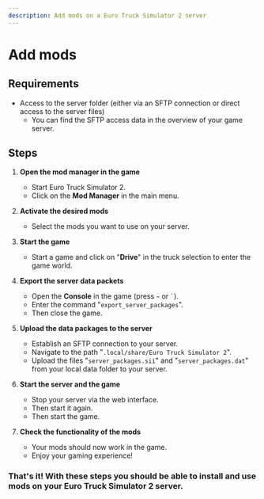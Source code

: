 ```yaml
---
description: Add mods on a Euro Truck Simulator 2 server
---
```


# Add mods

## Requirements

* Access to the server folder (either via an SFTP connection or direct access to the server files)
  * You can find the SFTP access data in the overview of your game server.

## Steps

1. <b>Open the mod manager in the game</b>
    * Start Euro Truck Simulator 2.
    * Click on the **Mod Manager** in the main menu.

2. <b>Activate the desired mods</b>
    * Select the mods you want to use on your server.

3. <b>Start the game</b>
    * Start a game and click on "**Drive**" in the truck selection to enter the game world.

4. <b>Export the server data packets</b>
    * Open the **Console** in the game (press `~` or `` ` ``).
    * Enter the command "`export_server_packages`".
    * Then close the game.

5. <b>Upload the data packages to the server</b>
    * Establish an SFTP connection to your server.
    * Navigate to the path "`.local/share/Euro Truck Simulator 2`".
    * Upload the files "`server_packages.sii`" and "`server_packages.dat`" from your local data folder to your server.

6. <b>Start the server and the game</b>
    * Stop your server via the web interface.
    * Then start it again.
    * Then start the game.

7. <b>Check the functionality of the mods</b>
    * Your mods should now work in the game.
    * Enjoy your gaming experience!

### That's it! With these steps you should be able to install and use mods on your Euro Truck Simulator 2 server.